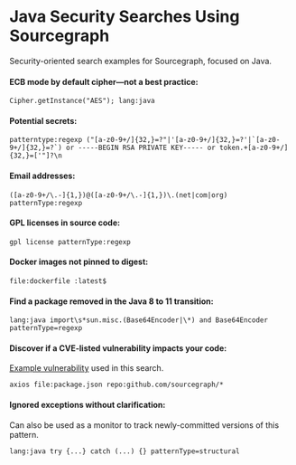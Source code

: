 # Java Security Searches Using Sourcegraph

Security-oriented search examples for Sourcegraph, focused on Java.

#### ECB mode by default cipher—not a best practice:

```sourcegraph
Cipher.getInstance("AES"); lang:java 
```

#### Potential secrets:

```sourcegraph
patterntype:regexp ("[a-z0-9+/]{32,}=?"|'[a-z0-9+/]{32,}=?'|`[a-z0-9+/]{32,}=?`) or -----BEGIN RSA PRIVATE KEY----- or token.+[a-z0-9+/]{32,}=['"]?\n
```

#### Email addresses:

```sourcegraph
([a-z0-9+/\.-]{1,})@([a-z0-9+/\.-]{1,})\.(net|com|org) patternType:regexp
```

#### GPL licenses in source code:

```sourcegraph
gpl license patternType:regexp
```

#### Docker images not pinned to digest:

```sourcegraph
file:dockerfile :latest$
```

#### Find a package removed in the Java 8 to 11 transition:

```sourcegraph
lang:java import\s*sun.misc.(Base64Encoder|\*) and Base64Encoder patternType=regexp
```

#### Discover if a CVE-listed vulnerability impacts your code:

[Example vulnerability](https://cve.mitre.org/cgi-bin/cvename.cgi?name=CVE-2020-28168) used in this search.

```sourcegraph
axios file:package.json repo:github.com/sourcegraph/*
```

#### Ignored exceptions without clarification:

Can also be used as a monitor to track newly-committed versions of this pattern.

```sourcegraph
lang:java try {...} catch (...) {} patternType=structural
```
